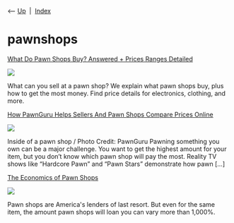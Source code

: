<div class="nav">

⟵ [Up](index.html)  \|  [Index](index.html)

</div>

# pawnshops

<div class="cards">

<div class="card">

<div class="card-title">

[What Do Pawn Shops Buy? Answered + Prices Ranges
Detailed](https://firstquarterfinance.com/what-do-pawn-shops-buy/)

</div>

<div class="card-image">

[![](https://firstquarterfinance.com/wp-content/uploads/What-Do-Pawn-Shops-Buy-Featured-Image.jpg)](https://firstquarterfinance.com/what-do-pawn-shops-buy/)

</div>

What can you sell at a pawn shop? We explain what pawn shops buy, plus
how to get the most money. Find price details for electronics, clothing,
and more.

</div>

<div class="card">

<div class="card-title">

[How PawnGuru Helps Sellers And Pawn Shops Compare Prices
Online](https://www.forbes.com/sites/amitchowdhry/2016/04/08/how-pawnguru-helps-sellers-and-pawn-shops-compare-prices-online/#4a6ec8ea7324)

</div>

<div class="card-image">

[![](https://imageio.forbes.com/blogs-images/amitchowdhry/files/2016/04/pawnshop.jpg?format=jpg&height=600&width=1200&fit=bounds)](https://www.forbes.com/sites/amitchowdhry/2016/04/08/how-pawnguru-helps-sellers-and-pawn-shops-compare-prices-online/#4a6ec8ea7324)

</div>

Inside of a pawn shop / Photo Credit: PawnGuru Pawning something you own
can be a major challenge. You want to get the highest amount for your
item, but you don’t know which pawn shop will pay the most. Reality TV
shows like “Hardcore Pawn” and “Pawn Stars” demonstrate how pawn \[...\]

</div>

<div class="card">

<div class="card-title">

[The Economics of Pawn
Shops](https://priceonomics.com/the-economics-of-pawn-shops/)

</div>

<div class="card-image">

[![](https://etzq49yfnmd.exactdn.com/wp-content/uploads/2022/03/4026068053_81853b94a8_b.jpg?strip=all&lossy=1&ssl=1)](https://priceonomics.com/the-economics-of-pawn-shops/)

</div>

Pawn shops are America's lenders of last resort. But even for the same
item, the amount pawn shops will loan you can vary more than 1,000%.

</div>

</div>
